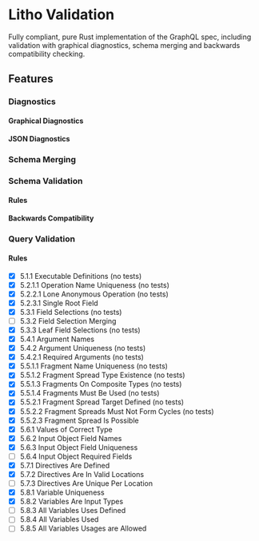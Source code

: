 # Litho Validation

Fully compliant, pure Rust implementation of the GraphQL spec, including
validation with graphical diagnostics, schema merging and backwards
compatibility checking.

## Features

### Diagnostics

#### Graphical Diagnostics

#### JSON Diagnostics

### Schema Merging

### Schema Validation

#### Rules

#### Backwards Compatibility

### Query Validation

#### Rules

- [x] 5.1.1 Executable Definitions (no tests)
- [x] 5.2.1.1 Operation Name Uniqueness (no tests)
- [x] 5.2.2.1 Lone Anonymous Operation (no tests)
- [x] 5.2.3.1 Single Root Field
- [x] 5.3.1 Field Selections (no tests)
- [ ] 5.3.2 Field Selection Merging
- [x] 5.3.3 Leaf Field Selections (no tests)
- [x] 5.4.1 Argument Names
- [x] 5.4.2 Argument Uniqueness (no tests)
- [x] 5.4.2.1 Required Arguments (no tests)
- [x] 5.5.1.1 Fragment Name Uniqueness (no tests)
- [x] 5.5.1.2 Fragment Spread Type Existence (no tests)
- [x] 5.5.1.3 Fragments On Composite Types (no tests)
- [x] 5.5.1.4 Fragments Must Be Used (no tests)
- [x] 5.5.2.1 Fragment Spread Target Defined (no tests)
- [x] 5.5.2.2 Fragment Spreads Must Not Form Cycles (no tests)
- [x] 5.5.2.3 Fragment Spread Is Possible
- [x] 5.6.1 Values of Correct Type
- [x] 5.6.2 Input Object Field Names
- [x] 5.6.3 Input Object Field Uniqueness
- [ ] 5.6.4 Input Object Required Fields
- [x] 5.7.1 Directives Are Defined
- [x] 5.7.2 Directives Are In Valid Locations
- [ ] 5.7.3 Directives Are Unique Per Location
- [x] 5.8.1 Variable Uniqueness
- [x] 5.8.2 Variables Are Input Types
- [ ] 5.8.3 All Variables Uses Defined
- [ ] 5.8.4 All Variables Used
- [ ] 5.8.5 All Variables Usages are Allowed
